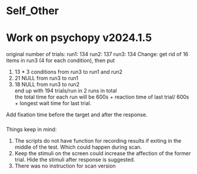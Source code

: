 # Self_Other
# Work on psychopy v2024.1.5
original number of trials:
run1: 134
run2: 137
run3: 134
Change:
get rid of 16 items in run3 (4 for each condition),
then put 
1) 13 * 3 conditions from run3 to run1 and run2
2) 21 NULL from run3 to run1
3) 18 NULL from run3 to run2\
end up with 194 trials/run in 2 runs in total  \
the total time for each run will be 600s + reaction time of last trial/ 600s + longest wait time for last trial.

Add fixation time before the target and after the response.


###
Things keep in mind:
1. The scripts do not have function for recording results if exiting in the middle of the test. Which could happen during scan.
2. Keep the stimuli on the screen could increase the affection of the former trial. Hide the stimuli after response is suggested.
3. There was no instruction for scan version

